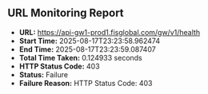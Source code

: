 ## URL Monitoring Report

- **URL:** https://api-gw1-prod1.fisglobal.com/gw/v1/health
- **Start Time:** 2025-08-17T23:23:58.962474
- **End Time:** 2025-08-17T23:23:59.087407
- **Total Time Taken:** 0.124933 seconds
- **HTTP Status Code:** 403
- **Status:** Failure
- **Failure Reason:** HTTP Status Code: 403
